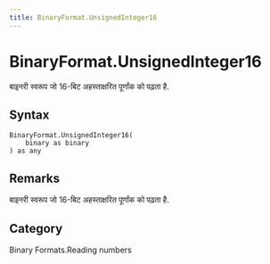 ```yaml
---
title: BinaryFormat.UnsignedInteger16
---
```


# BinaryFormat.UnsignedInteger16


बाइनरी स्वरूप जो 16-बिट अहस्ताक्षरित पूर्णांक को पढ़ता है.


## Syntax

```powerquery
BinaryFormat.UnsignedInteger16(
    binary as binary
) as any
```


## Remarks

बाइनरी स्वरूप जो 16-बिट अहस्ताक्षरित पूर्णांक को पढ़ता है.



## Category
Binary Formats.Reading numbers
